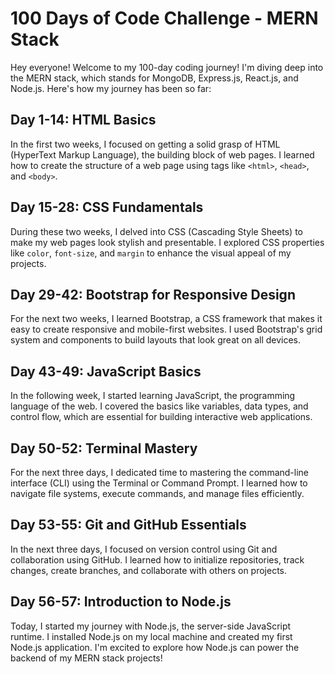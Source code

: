 # 100 Days of Code Challenge - MERN Stack

Hey everyone! Welcome to my 100-day coding journey! I'm diving deep into the MERN stack, which stands for MongoDB, Express.js, React.js, and Node.js. Here's how my journey has been so far:

## Day 1-14: HTML Basics

In the first two weeks, I focused on getting a solid grasp of HTML (HyperText Markup Language), the building block of web pages. I learned how to create the structure of a web page using tags like `<html>`, `<head>`, and `<body>`.

## Day 15-28: CSS Fundamentals

During these two weeks, I delved into CSS (Cascading Style Sheets) to make my web pages look stylish and presentable. I explored CSS properties like `color`, `font-size`, and `margin` to enhance the visual appeal of my projects.

## Day 29-42: Bootstrap for Responsive Design

For the next two weeks, I learned Bootstrap, a CSS framework that makes it easy to create responsive and mobile-first websites. I used Bootstrap's grid system and components to build layouts that look great on all devices.

## Day 43-49: JavaScript Basics

In the following week, I started learning JavaScript, the programming language of the web. I covered the basics like variables, data types, and control flow, which are essential for building interactive web applications.

## Day 50-52: Terminal Mastery

For the next three days, I dedicated time to mastering the command-line interface (CLI) using the Terminal or Command Prompt. I learned how to navigate file systems, execute commands, and manage files efficiently.

## Day 53-55: Git and GitHub Essentials

In the next three days, I focused on version control using Git and collaboration using GitHub. I learned how to initialize repositories, track changes, create branches, and collaborate with others on projects.

## Day 56-57: Introduction to Node.js

Today, I started my journey with Node.js, the server-side JavaScript runtime. I installed Node.js on my local machine and created my first Node.js application. I'm excited to explore how Node.js can power the backend of my MERN stack projects!


